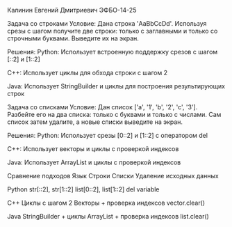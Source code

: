 Калинин Евгений Дмитриевич ЭФБО-14-25




 Задача со строками
Условие: Дана строка 'AaBbCcDd'. Используя срезы с шагом получите две строки: только с заглавными и только со строчными буквами. Выведите их на экран.

Решения:
Python: Использует встроенную поддержку срезов с шагом [::2] и [1::2]

C++: Использует циклы для обхода строки с шагом 2

Java: Использует StringBuilder и циклы для построения результирующих строк





 Задача со списками
Условие: Дан список ['a', '1', 'b', '2', 'c', '3']. Разбейте его на два списка: только с буквами и только с числами. Сам список затем удалите, а новые списки выведите на экран.

Решения:
Python: Использует срезы [0::2] и [1::2] с оператором del

C++: Использует векторы и циклы с проверкой индексов

Java: Использует ArrayList и циклы с проверкой индексов




 Сравнение подходов
Язык	Строки	Списки	Удаление исходных данных

Python	str[::2], str[1::2]	list[0::2], list[1::2]	del variable

C++	Циклы с шагом 2	Векторы + проверка индексов	vector.clear()

Java	StringBuilder + циклы	ArrayList + проверка индексов	list.clear()
